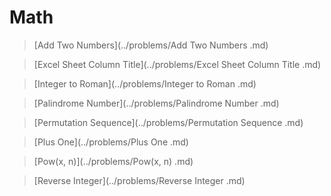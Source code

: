 # Math

> [Add Two Numbers](../problems/Add Two Numbers .md)

> [Excel Sheet Column Title](../problems/Excel Sheet Column Title .md)

> [Integer to Roman](../problems/Integer to Roman .md)

> [Palindrome Number](../problems/Palindrome Number .md)

> [Permutation Sequence](../problems/Permutation Sequence .md)

> [Plus One](../problems/Plus One .md)

> [Pow(x, n)](../problems/Pow(x, n) .md)

> [Reverse Integer](../problems/Reverse Integer .md)
